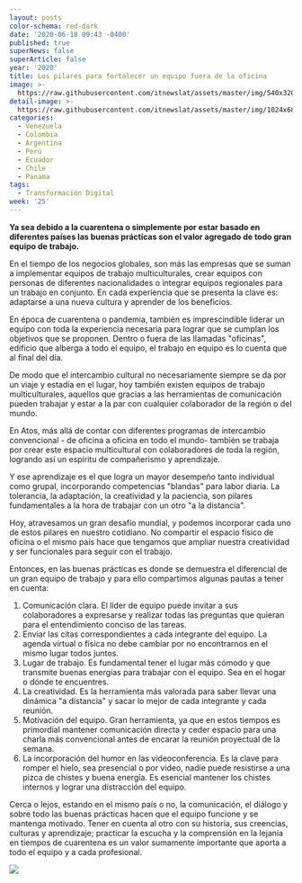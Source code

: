 ```yaml
---
layout: posts
color-schema: red-dark
date: '2020-06-18 09:43 -0400'
published: true
superNews: false
superArticle: false
year: '2020'
title: Los pilares para fortalecer un equipo fuera de la oficina
image: >-
  https://raw.githubusercontent.com/itnewslat/assets/master/img/540x320/Trabajo-Equipo-p.jpg
detail-image: >-
  https://raw.githubusercontent.com/itnewslat/assets/master/img/1024x680/Trabajo-Equipo-g.jpg
categories:
  - Venezuela
  - Colombia
  - Argentina
  - Perú
  - Ecuador
  - Chile
  - Panama
tags:
  - Transformación Digital
week: '25'
---
```

**Ya sea debido a la cuarentena o simplemente por estar basado en diferentes países las buenas prácticas son el valor agregado de todo gran equipo de trabajo.**

En el tiempo de los negocios globales, son más las empresas que se suman a implementar equipos de trabajo multiculturales, crear equipos con personas de diferentes nacionalidades o integrar equipos regionales para un trabajo en conjunto. En cada experiencia que se presenta la clave es: adaptarse a una nueva cultura y aprender de los beneficios. 

En época de cuarentena o pandemia, también es imprescindible  liderar un equipo con toda la experiencia necesaria para lograr que se cumplan los objetivos que se proponen. Dentro o fuera de las llamadas "oficinas", edificio que alberga a todo el equipo, el trabajo en equipo es lo cuenta que al final del día. 

De modo que el intercambio cultural no necesariamente siempre se da por un viaje y estadía en el lugar, hoy también existen equipos de trabajo multiculturales, aquellos que gracias a las herramientas de comunicación pueden trabajar y estar a la par con cualquier colaborador de la región o del mundo.

En Atos, más allá de contar con diferentes programas de intercambio convencional - de oficina a oficina en todo el mundo- también se trabaja por crear este espacio multicultural con colaboradores de toda la región, logrando así un espíritu de compañerismo y aprendizaje.

Y ese aprendizaje es el que logra un mayor desempeño tanto individual como grupal, incorporando competencias "blandas" para labor diaria.  La tolerancia, la adaptación, la creatividad y la paciencia, son pilares fundamentales a la hora de trabajar con un otro "a la distancia". 

Hoy, atravesamos un gran desafío mundial, y podemos incorporar cada uno de estos pilares en nuestro cotidiano. No compartir el espacio físico de oficina o el mismo país hace que tengamos que ampliar nuestra creatividad y ser funcionales para seguir con el trabajo. 

Entonces, en las buenas prácticas es donde se demuestra el diferencial de un gran equipo de trabajo y para ello compartimos algunas pautas a tener en cuenta:

1. Comunicación clara. El líder de equipo puede invitar a sus colaboradores a expresarse y realizar todas las preguntas que quieran para el entendimiento conciso de las tareas.
2. Enviar las citas correspondientes a cada integrante del equipo. La agenda virtual o física no debe cambiar por no encontrarnos en el mismo lugar todos juntos. 
3.  Lugar de trabajo. Es fundamental tener el lugar más cómodo y que transmite buenas energías para trabajar con el equipo. Sea en el hogar o dónde te encuentres.
4. La creatividad. Es la herramienta más valorada para saber llevar una dinámica "a distancia" y sacar lo mejor de cada integrante y cada reunión.
5. Motivación del equipo. Gran herramienta, ya que en estos tiempos es primordial mantener comunicación directa y ceder espacio para una charla más convencional antes de encarar la reunión proyectual de la semana. 
6. La incorporación del humor en las videoconferencia. Es la clave para romper el hielo, sea presencial o por video, nadie puede resistirse a una pizca de chistes y buena energía. Es esencial mantener los chistes internos y lograr una distracción del equipo. 

Cerca o lejos, estando en el mismo país o no, la comunicación, el diálogo y sobre todo las buenas prácticas hacen que el equipo funcione y se mantenga motivado. Tener en cuenta al otro con su historia, sus creencias, culturas y aprendizaje; practicar la escucha  y la comprensión  en la lejanía en tiempos de cuarentena es un valor sumamente importante que aporta a todo el equipo y a cada profesional. 

<img src="https://tracker.metricool.com/c3po.jpg?hash=56f88a41e39ab42c063cc51676587a04"/>